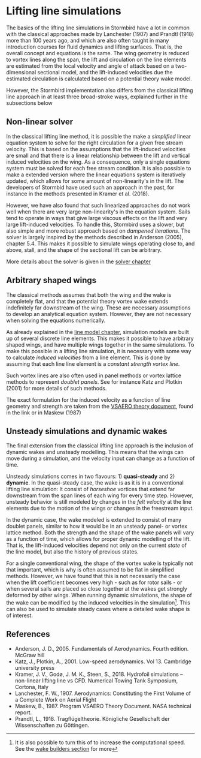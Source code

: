 # Lifting line simulations
The basics of the lifting line simulations in Stormbird have a lot in common with the classical approaches made by Lanchester (1907) and Prandtl (1918) more than 100 years ago, and which are also often taught in many introduction courses for fluid dynamics and lifting surfaces. That is, the overall concept and equations is the same. The wing geometry is reduced to vortex lines along the span, the lift and circulation on the line elements are estimated from the local velocity and angle of attack based on a two-dimensional sectional model, and the lift-induced velocities due the estimated circulation is calculated based on a potential theory wake model. 

However, the Stormbird implementation also differs from the classical lifting line approach in at least three broad-stroke ways, explained further in the subsections below

## Non-linear solver
In the classical lifting line method, it is possible the make a *simplified* linear equation system to solve for the right circulation for a given free stream velocity. This is based on the assumptions that the lift-induced velocities are small and that there is a linear relationship between the lift and vertical induced velocities on the wing. As a consequence, only a single equations system must be solved for each free stream condition. It is also possible to make a extended version where the linear equations system is iteratively updated, which allows for some amount of non-linearity's in the lift. The developers of Stormbid have used such an approach in the past, for instance in the methods presented in Kramer et al. (2018). 

However, we have also found that such linearized approaches do not work well when there are very large non-linearity's in the equation system. Sails tend to operate in ways that give large viscous effects on the lift and very large lift-induced velocities. To handle this, Stormbird uses a slower, but also simple and more robust approach based on *dampened iterations*. The solver is largely inspired by the methods described in Anderson (2005), chapter 5.4. This makes it possible to simulate wings operating close to, and above, stall, and the shape of the sectional lift can be arbitrary. 

More details about the solver is given in the [solver chapter](solver.md)

## Arbitrary shaped wings
The classical methods assumes that both the wing and the wake is completely flat, and that the potential theory vortex wake extends indefinitely far downstream of the wing. These are necessary assumptions to develop an analytical equation system. However, they are not necessary when solving the equations numerically. 

As already explained in the [line model chapter](./../line_model/line_model_intro.md), simulation models are built up of several discrete line elements. This makes it possible to have arbitrary shaped wings, and have multiple wings together in the same simulations. To make this possible in a lifting line simulation, it is necessary with some way to calculate *induced velocities* from a line element. This is done by assuming that each line line element is a *constant strength vortex line*.

Such vortex lines are also often used in panel methods or vortex lattice methods to represent *doublet panels*. See for instance Katz and Plotkin (2001) for more details of such methods. 

The exact formulation for the induced velocity as a function of line geometry and strength are taken from the [VSAERO theory document](https://ntrs.nasa.gov/api/citations/19900004884/downloads/19900004884.pdf), found in the link or in Maskew (1987)

## Unsteady simulations and dynamic wakes

The final extension from the classical lifting line approach is the inclusion of dynamic wakes and unsteady modelling. This means that the wings can move during a simulation, and the velocity input can change as a function of time.

Unsteady simulations comes in two flavours: 1) **quasi-steady** and 2) **dynamic**. In the quasi-steady case, the wake is as it is in a conventional lifting line simulation: It consist of *horseshoe* vortices that extend far downstream from the span lines of each wing for every time step. However, unsteady behavior is still modeled by changes in the *felt velocity* at the line elements due to the motion of the wings or changes in the freestream input. 

In the dynamic case, the wake modeled is extended to consist of many doublet panels, similar to how it would be in an unsteady panel- or vortex lattice method. Both the strength and the shape of the wake panels will vary as a function of time, which allows for proper dynamic modelling of the lift. That is, the lift-induced velocities depend not only on the current *state* of the line model, but also the history of previous states. 

For a single conventional wing, the shape of the vortex wake is typically not that important, which is why is often assumed to be flat in simplified methods. However, we have found that this is not necessarily the case when the lift coefficient becomes very high - such as for rotor sails - or when several sails are placed so close together at the wakes get strongly deformed by other wings. When running dynamic simulations, the shape of the wake can be modified by the induced velocities in the simulation[^note]. This can also be used to simulate steady cases where a detailed wake shape is of interest.

[^note]: It is also possible to turn this of to increase the computational speed. See the [wake builders section](./wake_builders.md) for more

## References
- Anderson, J. D., 2005. Fundamentals of Aerodynamics. Fourth edition. McGraw hill
- Katz, J., Plotkin, A., 2001. Low-speed aerodynamics. Vol 13. Cambridge university press
- Kramer, J. V., Godø, J. M. K., Steen, S., 2018. Hydrofoil simulations – non-linear lifting line vs CFD. Numerical Towing Tank Symposium, Cortona, Italy
- Lanchester, F. W., 1907. Aerodynamics: Constituting the First Volume of a Complete Work on Aerial Flight
- Maskew, B., 1987. Program VSAERO Theory Document. NASA technical report.
- Prandtl, L., 1918. Tragflügeltheorie. Königliche Gesellschaft der Wissenschaften zu Göttingen.